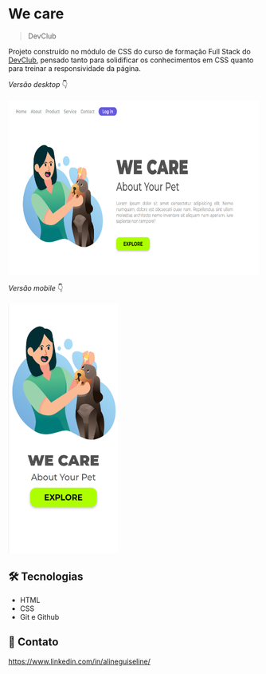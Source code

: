 # We care

>DevClub

Projeto construído no módulo de CSS do curso de formação Full Stack do <a href=https://rodolfomori.com.br/devclub>DevClub</a>, pensado tanto para solidificar os conhecimentos em CSS quanto para treinar a responsividade da página.

<i>Versão desktop</i> :point_down:
<br>
<br>
<img src="https://raw.githubusercontent.com/AlineGuiseline/We-care/master/assets/we%20care%20-%20desktop.png" height="350px" width="550px">

<i>Versão mobile</i> :point_down:
<br>
<br>
<img src="https://raw.githubusercontent.com/AlineGuiseline/We-care/master/assets/we%20care%20-%20mobile.png" height="500px" width="220px">

## 🛠️ Tecnologias

- HTML
- CSS
- Git e Github

##  💜 Contato

https://www.linkedin.com/in/alineguiseline/
